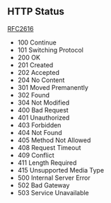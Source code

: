 

## HTTP Status

[RFC2616](http://www.w3.org/Protocols/rfc2616/rfc2616-sec10.html)

* 100 Continue
* 101 Switching Protocol
* 200 OK
* 201 Created
* 202 Accepted
* 204 No Content
* 301 Moved Premanently
* 302 Found
* 304 Not Modified
* 400 Bad Request
* 401 Unauthorized
* 403 Forbidden
* 404 Not Found
* 405 Method Not Allowed
* 408 Request Timeout
* 409 Conflict
* 411 Length Required
* 415 Unsupported Media Type
* 500 Internal Server Error
* 502 Bad Gateway
* 503 Service Unavailable

